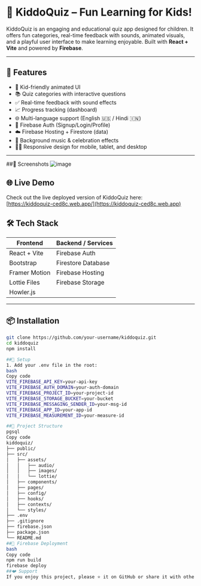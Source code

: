 # 🎉 KiddoQuiz – Fun Learning for Kids!

KiddoQuiz is an engaging and educational quiz app designed for children. It offers fun categories, real-time feedback with sounds, animated visuals, and a playful user interface to make learning enjoyable. Built with **React + Vite** and powered by **Firebase**.

---

## 🚀 Features

- 👶 Kid-friendly animated UI
- 📚 Quiz categories with interactive questions
- ✅ Real-time feedback with sound effects
- 📈 Progress tracking (dashboard)
- 🌐 Multi-language support (English 🇺🇸 / Hindi 🇮🇳)
- 🔐 Firebase Auth (Signup/Login/Profile)
- ☁️ Firebase Hosting + Firestore (data)
- 🎵 Background music & celebration effects
- 🧑‍💻 Responsive design for mobile, tablet, and desktop

---
##📸 Screenshots
![image](https://github.com/user-attachments/assets/0fedea3a-be5e-4fb2-86b6-8e7a169a0a72)

## 🌐 Live Demo

Check out the live deployed version of KiddoQuiz here:  
[https://kiddoquiz-ced8c.web.app/](https://kiddoquiz-ced8c.web.app)

## 🛠 Tech Stack

| Frontend     | Backend / Services |
|--------------|--------------------|
| React + Vite | Firebase Auth      |
| Bootstrap    | Firestore Database |
| Framer Motion| Firebase Hosting   |
| Lottie Files | Firebase Storage   |
| Howler.js    |                    |

---

## 📦 Installation

```bash
git clone https://github.com/your-username/kiddoquiz.git
cd kiddoquiz
npm install

##🔧 Setup
1. Add your .env file in the root:
bash
Copy code
VITE_FIREBASE_API_KEY=your-api-key
VITE_FIREBASE_AUTH_DOMAIN=your-auth-domain
VITE_FIREBASE_PROJECT_ID=your-project-id
VITE_FIREBASE_STORAGE_BUCKET=your-bucket
VITE_FIREBASE_MESSAGING_SENDER_ID=your-msg-id
VITE_FIREBASE_APP_ID=your-app-id
VITE_FIREBASE_MEASUREMENT_ID=your-measure-id

##📁 Project Structure
pgsql
Copy code
kiddoquiz/
├── public/
├── src/
│   ├── assets/
│   │   ├── audio/
│   │   ├── images/
│   │   └── lottie/
│   ├── components/
│   ├── pages/
│   ├── config/
│   ├── hooks/
│   ├── contexts/
│   └── styles/
├── .env
├── .gitignore
├── firebase.json
├── package.json
└── README.md
##🚀 Firebase Deployment
bash
Copy code
npm run build
firebase deploy
##❤️ Support
If you enjoy this project, please ⭐ it on GitHub or share it with others!
